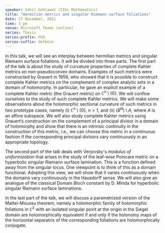 ```yaml
---
speaker: Sahil Gehlawat (IISc Mathematics)
title: "Hermitian metrics and singular Riemann surface foliations"
date: 17 November, 2021
time: 3 pm
venue: Microsoft Teams (online)
series: Thesis
series-prefix: PhD
series-suffix: defence
---
```


In this talk, we will see an interplay between hermitian metrics and singular Riemann surface foliations.
It will be divided into ​three parts. The first part of the talk is about the study of curvature properties
of complete Kahler metrics on non-pseudoconvex domains. Examples of such metrics were constructed by Grauert
in 1956, who showed that it is possible to construct complete Kahler metrics on the complement of complex
analytic sets in a domain of holomorphy. In particular, he gave an explicit example of a complete Kahler
metric (the Grauert metric) on $\mathbb{C}^n \setminus \{0\}$. We will confine ourselves to the study of
such complete Kahler metrics. We will make some observations about the holomorphic sectional curvature of
such metrics in two prototype cases, namely (i) $\mathbb{C}^n \setminus \{0\}$, $n>1$, and (ii) $(B^N)\setminus A$,
where $A$ is an affine subspace. We will also study complete Kahler metrics using Grauert’s construction on
the complement of a principal divisor in a domain of holomorphy and show that there is an intrinsic continuity
in the construction of this metric, i.e., we can choose this metric in a continuous fashion if the corresponding
principal divisors vary continuously in an appropriate topology.

The second part of the talk deals with Verjovsky's _modulus of uniformization_ that arises in the study of the
leaf-wise Poincare metric on a hyperbolic singular Riemann surface lamination. This is a function defined away
from the singular locus. One viewpoint is to think of this as a domain functional. Adopting this view, we will
show that it varies continuously when the domains vary continuously in the Hausdorff sense. We will also give
an analogue of the classical Domain Bloch constant by D. Minda for hyperbolic singular Riemann surface laminations.

In the last part of the talk, we will discuss a parametrized version of the Mattei-Moussu theorem, namely a
holomorphic family of holomorphic foliations in $\mathbb{C}^2$ with an isolated singular point at the origin in
the Siegel domain are holomorphically equivalent if and only if the holonomy maps of the horizontal separatrix of
the corresponding foliations are holomorphically conjugate.
